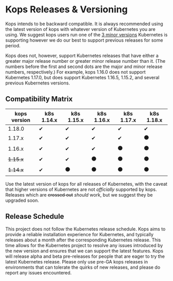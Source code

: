 # Kops Releases & Versioning

Kops intends to be backward compatible.  It is always recommended using the
latest version of kops with whatever version of Kubernetes you are using.  We suggest
kops users run one of the [3 minor versions](https://github.com/kubernetes/community/blob/master/contributors/design-proposals/release/versioning.md#supported-releases-and-component-skew) Kubernetes is supporting however we
do our best to support previous releases for some period.

Kops does not, however, support Kubernetes releases that have either a greater major
release number or greater minor release number than it.
(The numbers before the first and second dots are the major and minor release numbers, respectively.)
For example, kops 1.16.0 does not support Kubernetes 1.17.0, but does
support Kubernetes 1.16.5, 1.15.2, and several previous Kubernetes versions.

## Compatibility Matrix

| kops version  | k8s 1.14.x | k8s 1.15.x | k8s 1.16.x | k8s 1.17.x | k8s 1.18.x |
|---------------|------------|------------|------------|------------|------------|
| 1.18.0        | ✔          | ✔          | ✔          | ✔          | ✔          |
| 1.17.x        | ✔          | ✔          | ✔          | ✔          | ⚫         |
| 1.16.x        | ✔          | ✔          | ✔          | ⚫         | ⚫         |
| ~~1.15.x~~    | ✔          | ✔          | ⚫         | ⚫         | ⚫         |
| ~~1.14.x~~    | ✔          | ⚫         | ⚫         | ⚫         | ⚫         |


Use the latest version of kops for all releases of Kubernetes, with the caveat
that higher versions of Kubernetes are not _officially_ supported by kops.
Releases which are ~~crossed out~~ _should_ work, but we suggest they be upgraded soon.

## Release Schedule

This project does not follow the Kubernetes release schedule. Kops aims to
provide a reliable installation experience for Kubernetes, and typically
releases about a month after the corresponding Kubernetes release. This time
allows for the Kubernetes project to resolve any issues introduced by the new
version and ensures that we can support the latest features. Kops will release
alpha and beta pre-releases for people that are eager to try the latest
Kubernetes release.  Please only use pre-GA kops releases in environments that
can tolerate the quirks of new releases, and please do report any issues
encountered.
